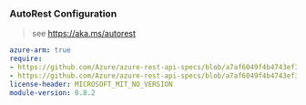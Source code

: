 ### AutoRest Configuration

> see https://aka.ms/autorest

``` yaml
azure-arm: true
require:
- https://github.com/Azure/azure-rest-api-specs/blob/a7af6049f4b4743ef3b649f3852bcc7bd9a43ee0/specification/agrifood/resource-manager/readme.md
- https://github.com/Azure/azure-rest-api-specs/blob/a7af6049f4b4743ef3b649f3852bcc7bd9a43ee0/specification/agrifood/resource-manager/readme.go.md
license-header: MICROSOFT_MIT_NO_VERSION
module-version: 0.8.2
```